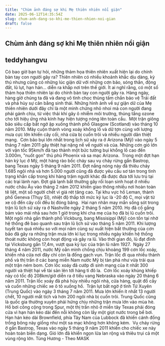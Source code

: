 ```yaml
---
title: "Chùm ảnh đáng sợ khi Mẹ thiên nhiên nổi giận"
date: 2025-06-12T14:35:54Z
slug: chum-anh-dang-so-khi-me-thien-nhien-noi-gian
draft: false
---
```


## Chùm ảnh đáng sợ khi Mẹ thiên nhiên nổi giận

## teddyhangvu

Có bao giờ bạn tự hỏi, những thảm họa thiên nhiên xuất hiện lại do chính bàn tay con người gây ra?
Thiên nhiên có nhiều khoảnh khắc dịu dàng, kỳ thú nhưng cũng có những lúc giận dữ với những cơn bão, sóng thần, động đất, lũ lụt, hạn hán… diễn ra khắp nơi trên thế giới. 
Ít ai nghĩ rằng, có một số thảm họa thiên nhiên lại do chính bàn tay con người gây ra. Hàng ngày, hàng giờ chúng ta đã và đang vô tình chọc thủng tấm chắn bảo vệ Trái đất và phá hủy sự cân bằng sinh thái. 
Những hình ảnh về sự giận dữ của Mẹ thiên nhiên dưới đây chỉ là một minh chứng nhỏ nhoi mà con người đang phải gánh chịu, từ việc thải khí gây ô nhiễm môi trường, thủng tầng ozone cho tới hiệu ứng nhà kính hay hiện tượng nóng lên toàn cầu.
​
Một trận giông bão siêu cấp bất ngờ ập xuống thành phố Glasgow (Scotland) vào tháng 10 năm 2010. Mây cuộn thành vòng xoáy khổng lồ và dữ tợn cùng với lượng mưa cực lớn khiến cây cối, nhà cửa bị cuốn trôi và nhiều người dân thiệt mạng.
​
Cơn bão bụi lớn nhất trong lịch sử xảy ra ở Arizona (Mỹ) vào ngày 5 tháng 7 năm 2011 gây thiệt hại nặng nề về người và của. Những cơn gió lớn với vận tốc 95km/h đã tạo thành một bức tường bụi khổng lồ cao đến 3.000m, "nuốt gọn" thủ phủ Phoenix và sa mạc Arizona.
​
Trong một đợt hạn hán kỷ lục ở Mỹ, một hàng rào bốc cháy sau vụ cháy rừng gần Bastrop, bang Texas ngày 5 tháng 9 năm 2011. Đợt nắng nóng này đã thiêu cháy 1.685 ngôi nhà và hơn 5.000 người cũng đã được yêu cầu sơ tán trong tình trạng khẩn cấp trong khi hàng trăm người khác đã được đưa tới lưu trú tại các trại lánh nạn.
​Đợt giá lạnh bất thường gây rối loạn sinh hoạt ở nhiều nước châu Âu vào tháng 2 năm 2012 khiến giao thông nhiều nơi hoàn toàn tê liệt, một số người chết vì giá rét tăng cao. Tại khu vực hồ Leman, thành phố Geneva (Thụy Sĩ), nhiệt độ thấp tới mức kỷ lục là -20 độ C, mọi vật từ xe cộ đến cây cối đều bị đóng băng.
​
Hai nạn nhân may mắn sống sót trong trận lũ lịch sử xảy ra ở Nashville ngày 2 tháng 5 năm 2010. Họ đã cố gắng bám vào mái nhà sau hơn 1 giờ trong khi cha mẹ của họ đã bị lũ cuốn trôi.
​
Một ngôi nhà gần thành phố Vickburg, bang Missisippi (Mỹ) còn tồn tại nhờ hệ thống đê bao quanh sau trận lũ lịch sử vào tháng 5 năm 2011. 
Khi lượng tuyết tan quá nhiều so với mọi năm cùng sự xuất hiện bất thường của cơn bão đã gây ra những trận mưa lớn kỉ lục trong nhiều ngày khiến hệ thống thoát nước không còn hoạt động và gây ra lũ. Vào thời gian đó, lũ đạt đỉnh tại Vicksburg gần 17,4m, vượt qua kỷ lục của trận lũ năm 1927. 
​
Ngày 27 tháng 4 năm 2011, nước Mỹ oằn mình chống chịu khoảng 199 cơn lốc xoáy, khiến nhà cửa nơi đây chỉ còn là đống gạch vụn. 
Trận lốc đi qua nhiều thành phố và thị trấn ở các bang miền Nam nước Mỹ bị tàn phá như vừa trải qua một trận ném bom. Cơn lốc xoáy đã cướp đi sinh mạng của ít nhất 300 người và thiệt hại về tài sản lên tới hàng tỉ đô la.
​
Cơn lốc xoáy khủng khiếp này có tốc độ 208km/giờ diễn ra ở tiểu vang Nebraska vào ngày 20 tháng 6 năm 2011. Trận lốc xoáy đã phá hủy nhiều ngôi nhà, cửa hàng, quật đổ cây và cuốn những chiếc xe ô tô xuống hồ.
​
Trận lụt bất ngờ ở tỉnh Tứ Xuyên (Trung Quốc) vào ngày 3 tháng 7 năm 2011. Mưa lớn khiến ít nhất 13 người chết, 10 người mất tích và hơn 200 ngôi nhà bị cuốn trôi. Trung Quốc cũng là quốc gia thường xuyên phải hứng chịu những trận mưa lớn vào mùa hè. 
​Hồ bơi công cộng trong Spur, một thị trấn nhỏ ở miền tây Texas phải đóng cửa vì hạn hán kéo dài đến nỗi không còn lấy một giọt nước trong bể bơi.
​
Hạn hán kéo dài Brownfield, phía Tây Nam của Lubbock đã khiến cánh đồng trồng bông này giống như một sa mạc không hơn không kém.
​
Vụ cháy rừng ở gần Bastrop, Texas vào ngày 5 tháng 9 năm 2011 khiến cho chiếc xe này hoàn toàn biến dạng. Gió lớn đã khiến ngọn lửa lan rộng và thiêu trụi cả một vùng rộng lớn.
Tùng Hương - Theo MASK